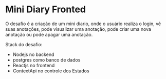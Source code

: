 # Mini Diary Fronted

O desafio é a criação de um mini diario, onde o usuário realiza o login, vê suas anotações, pode visualizar uma anotação, pode criar uma nova anotação ou pode apagar uma anotação.

Stack do desafio:
 - Nodejs no backend
 - postgres como banco de dados
 - Reactjs no frontend
 - ContextApi no controle dos Estados 
